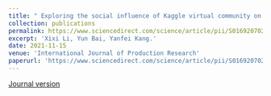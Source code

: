 ```yaml
---
title: " Exploring the social influence of Kaggle virtual community on the M5 competition."
collection: publications
permalink: https://www.sciencedirect.com/science/article/pii/S0169207021001643
excerpt: 'Xixi Li, Yun Bai, Yanfei Kang.'
date: 2021-11-15
venue: 'International Journal of Production Research'
paperurl: 'https://www.sciencedirect.com/science/article/pii/S0169207021001643'
---
```

[Journal version](https://www.sciencedirect.com/science/article/pii/S0169207021001643)
